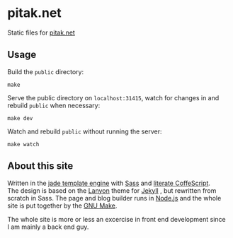 # pitak.net

Static files for [pitak.net](http://pitak.net)

## Usage

Build the `public` directory:

    make

Serve the public directory on `localhost:31415`,
watch for changes in and rebuild `public` when necessary:

    make dev

Watch and rebuild `public` without running the server:

    make watch

## About this site

Written in&nbsp;the&nbsp;[jade template engine](http://jade-lang.com)
with&nbsp;[Sass](http://sass-lang.com/)
and&nbsp;[literate CoffeScript](http://coffeescript.org/#literate).
The&nbsp;design is based on&nbsp;the&nbsp;[Lanyon](http://lanyon.getpoole.com/)
theme for&nbsp;[Jekyll](http://jekyllrb.com/)
, but rewritten from scratch in Sass.  The page and blog builder runs
in&nbsp;[Node.js](http://nodejs.org/)
and&nbsp;the&nbsp;whole site is put together
by&nbsp;the&nbsp;[GNU Make](http://www.gnu.org/software/make/).

The whole site is&nbsp;more or&nbsp;less an&nbsp;excercise
in&nbsp;front&nbsp;end development since I&nbsp;am mainly
a&nbsp;back&nbsp;end guy.
